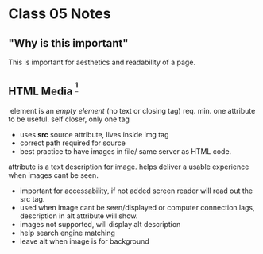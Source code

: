 # Class 05 Notes

## "Why is this important"

This is important for aesthetics and readability of a page.

## HTML Media <sup>[^1]</sup>

**<img>** element is an *empty element* (no text or closing tag) req. min. one attribute to be useful. self closer, only one tag

- uses **src** source attribute, lives inside img tag
- correct path required for source
- best practice to have images in file/ same server as HTML code.

**<alt>** attribute is a text description for image. helps deliver a usable experience when images cant be seen.

- important for accessability, if not added screen reader will read out the src tag.
- used when image cant be seen/displayed or computer connection lags, description in alt attribute will show.
- images not supported, will display alt description
- help search engine matching
- leave alt when image is for background

**<title>** attribute shows when mouse is hovering over it.

**<figure>** semantic creates container for figures, really useful to store images.

- doesn't have to be image
- can go in several places on page
- provides essential info supporting main text?
- could be images, code snippet, audio, video, table etc

**<figcaption>** links figure to caption

- place it above or below images

```html
<figure>
  <img src="images/cat.jpg" alt="picture of cat crying">
  
  <figcaption>
    Cat of white cat crying
  </figcaption>
</figure>

```

### Using Images in HTML<sup>[^2]</sup>

[caniuse.com](caniuse.com)to check to see if your code will run on across all web browsers.

When using google image, select creative usage for images free use or else credit creator owner.

[unsplash.com](unsplash.com) free images for common use.

|Type| File Format| MIME type| file extensions| Summary|
|----|--------|----|----|--------|
|AVIF|AV1 Image File Format|image/avif|.avif| high performance, better compression than png and jpeg|
|GIF|Graphics Interchange Format|image/gif|.gif| simple images, animations|
|JPEG|Joint Photographic Expert Group image| image/jpeg| .jpg, .jpeg, .jfif, .pjpeg, .pjp| quality loss w/ compression |
|PNG|Portable Network Graphics|image/png|.png|PNG is preferred over JPEG for more precise reproduction|
|SVG|Scalable Vector Graphics|image/svg+xml|.svg| Vector image format; ideal for user interface elements, icons, diagrams, etc., that must be drawn accurately at different sizes|

1. If image can't load or connection is lagging alt description will be displayed in place of image.

2. Accessability can be improved by using alt attribute within image tag.

3. Can be useful for placing video or audio

4. A gif is not a static picture, more like a short snippet of a video, like an animation that runs on a loop with no sound. Svg is an image that when zoomed in is smooth isn't made up of pixel(tiny squares).

5. Lossless WebP or PNG when compressed don't lose image quality

## CSS

An asterisk is a global selector, everything in here will be applied to all page. Individual properties need to styled to differ from whatever lives here.

Best practice to follow property styling based on how html is layed out? create comments to describe what we are styling. [^5]

Sizing:

**percentage** using percentages "its going to take up X% of the screen

- width: 50% would be half of width of parent it lives in, more responsiveness

easy centering:

- give margin of auto and a width

```css
img{
  width: 100%; 
  // image will take 100% of what it lives in more responsive
}
```

**inherit** tells that element to inherit to that property from its parent

```css

figure{
  background-color: red;
  width: 50 % 
  //will alway take up 50% of whatever it lives in , more responsive when reducing screen size
}
figcaption { 
  background-color: inherit;
}

// fig caption in html inherits color of figure html element since it lives inside figure.

```

### Color<sup>[^3]</sup>

Anything in HTML can have color applied to.

**color** property defines foreground color of HTML element content

**background-color** property defines backgroud color of element

Every element is box with content; has a background and border.

**column-rule-color** property when drawing line seperating columns of text

**outline-color** outline outside of element, not border of it.

Borders are around elements, at edges of element content

**border** property can have multiple configurations in one line or sides can be individually styled

```
border: 6mm dotted rgba(280, 220, 30, .6);
```

HSL functional notation of color is preferred, similar to RGB

### Styling HTML Text Elements<sup>[^4]</sup>

Serif font will have little arms at the end of lines ex: Times New Roman.

**font-family** specify font/list of fonts for browser to apply to selected elements

**font-stack** allows you to apply multiple fonts, allowing you to guarantee availability of text if one font fails. separated by commas

[cssfontstack.com](cssfontsstack.com) for easy search of font family stack

**font-size** default size is 16 px

**em** equals size of parent. 1 em is same size as parent. 2 em would be twice font of parent. not really responsive, but looks to its parent element.

**vw** percent of size of screen, responsive unit. Gives us percentage of size of screen.

- doing **percentage** with fonts will be percentage of the parent it lives in, still responsive but within parent.

1. foreground color applies to text, including any other decorations to it; background color applies color to borders or element backgrounds?

2. I would add color to background of page, to sections, text, headers

3. Simplicity, readability

4. font-size changes size, font-weight= boldness, font-style= italic

5. We can use letter-spacing and word-spacing properties when font is too dense and to improve readability.

[^1]:Reference [Images In HTML](https://developer.mozilla.org/en-US/docs/Learn/HTML/Multimedia_and_embedding/Images_in_HTML)

[^2]:Reference [Images Types](https://developer.mozilla.org/en-US/docs/Web/Media/Formats/Image_types)

[^3]:Reference [Applying Colors](https://developer.mozilla.org/en-US/docs/Web/CSS/CSS_Colors/Applying_color)

[^4]:Reference [Styling Text](https://developer.mozilla.org/en-US/docs/Learn/CSS/Styling_text/Fundamentals)

[^5]:Notes taken from Lecture [](https://github.com/arpatterson31)
  
## Things I want to know more about

I am still confused about blocks, would like to learn more.

📔[Back to Main Page](README.md)
